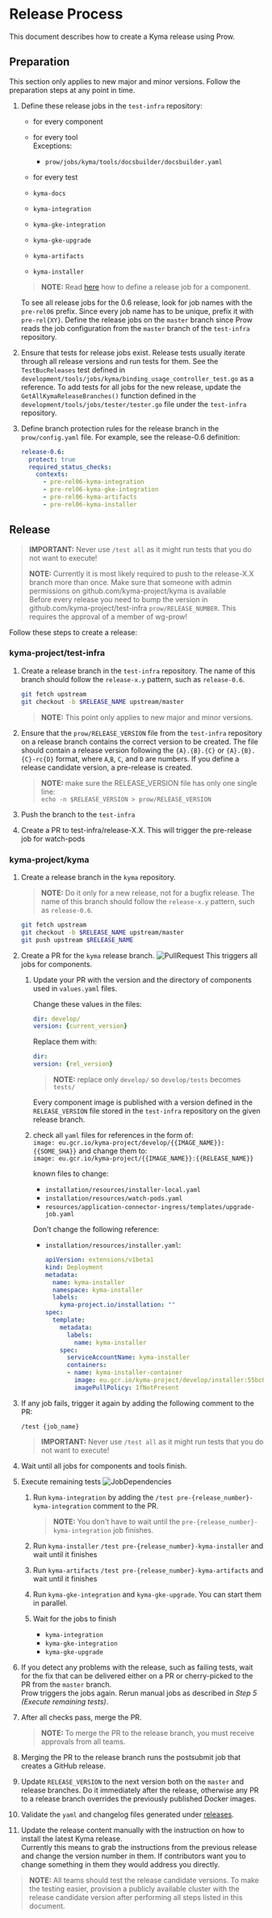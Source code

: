 # Release Process

This document describes how to create a Kyma release using Prow.

## Preparation

This section only applies to new major and minor versions. Follow the preparation steps at any point in time.

1. Define these release jobs in the `test-infra` repository:
   - for every component
   - for every tool  
     Exceptions:
     - `prow/jobs/kyma/tools/docsbuilder/docsbuilder.yaml`

   - for every test
   - `kyma-docs`
   - `kyma-integration`
   - `kyma-gke-integration`
   - `kyma-gke-upgrade`
   - `kyma-artifacts`
   - `kyma-installer`

    >**NOTE:** Read [here](https://github.com/kyma-project/test-infra/blob/master/docs/prow/release-jobs.md) how to define a release job for a component.

    To see all release jobs for the 0.6 release, look for job names with the `pre-rel06` prefix.
    Since every job name has to be unique, prefix it with `pre-rel{XY}`.
    Define the release jobs on the `master` branch since Prow reads the job configuration from the `master` branch of the `test-infra` repository.

2. Ensure that tests for release jobs exist. Release tests usually iterate through all release versions and run tests for them.
See the `TestBucReleases` test defined in `development/tools/jobs/kyma/binding_usage_controller_test.go` as a reference.
To add tests for all jobs for the new release, update the `GetAllKymaReleaseBranches()` function
defined in the `development/tools/jobs/tester/tester.go` file under the `test-infra` repository.

3. Define branch protection rules for the release branch in the `prow/config.yaml` file.
    For example, see the release-0.6 definition:

    ```yaml
    release-0.6:
      protect: true
      required_status_checks:
        contexts:
          - pre-rel06-kyma-integration
          - pre-rel06-kyma-gke-integration
          - pre-rel06-kyma-artifacts
          - pre-rel06-kyma-installer
    ```

## Release

> **IMPORTANT:** Never use `/test all` as it might run tests that you do not want to execute!
>
> **NOTE:** Currently it is most likely required to push to the release-X.X branch more than once. Make sure that someone with admin permissions on github.com/kyma-project/kyma is available  
> Before every release you need to bump the version in github.com/kyma-project/test-infra `prow/RELEASE_NUMBER`. This requires the approval of a member of wg-prow!  

Follow these steps to create a release:

### kyma-project/test-infra

1. Create a release branch in the `test-infra` repository. The name of this branch should follow the `release-x.y` pattern, such as `release-0.6`.

    ```bash
    git fetch upstream
    git checkout -b $RELEASE_NAME upstream/master
    ```

    >**NOTE:** This point only applies to new major and minor versions.

2. Ensure that the `prow/RELEASE_VERSION` file from the `test-infra` repository on a release branch contains the correct version to be created.
The file should contain a release version following the `{A}.{B}.{C}` or `{A}.{B}.{C}-rc{D}` format, where `A`,`B`, `C`, and `D` are numbers.
If you define a release candidate version, a pre-release is created.

    > **NOTE:** make sure the RELEASE_VERSION file has only one single line:  
    > `echo -n $RELEASE_VERSION > prow/RELEASE_VERSION`

3. Push the branch to the `test-infra`  

4. Create a PR to test-infra/release-X.X. This will trigger the pre-release job for watch-pods

### kyma-project/kyma

1. Create a release branch in the `kyma` repository.
   > **NOTE:** Do it only for a new release, not for a bugfix release.
The name of this branch should follow the `release-x.y` pattern, such as `release-0.6`.

    ```bash
    git fetch upstream
    git checkout -b $RELEASE_NAME upstream/master
    git push upstream $RELEASE_NAME
    ```

2. Create a PR for the `kyma` release branch.
    ![PullRequest](../../assets/release-PR.png)
    This triggers all jobs for components.

    1. Update your PR with the version and the directory of components used in `values.yaml` files.

        Change these values in the files:

        ```yaml
        dir: develop/
        version: {current_version}
        ```

        Replace them with:

        ```yaml
        dir:
        version: {rel_version}
        ```

        > **NOTE:** replace only `develop/` so `develop/tests` becomes `tests/`

        Every component image is published with a version defined in the `RELEASE_VERSION` file stored in the `test-infra` repository on the given release branch.

    2. check all `yaml` files for references in the form of:  
        `image: eu.gcr.io/kyma-project/develop/{{IMAGE_NAME}}:{{SOME_SHA}}`
        and change them to:  
        `image: eu.gcr.io/kyma-project/{{IMAGE_NAME}}:{{RELEASE_NAME}}`

        known files to change:
        - `installation/resources/installer-local.yaml`
        - `installation/resources/watch-pods.yaml`
        - `resources/application-connector-ingress/templates/upgrade-job.yaml`

        Don't change the following reference:
        - `installation/resources/installer.yaml`:  

            ```yaml
            apiVersion: extensions/v1beta1
            kind: Deployment
            metadata:
              name: kyma-installer
              namespace: kyma-installer
              labels:
                kyma-project.io/installation: ""
            spec:
              template:
                metadata:
                  labels:
                    name: kyma-installer
                spec:
                  serviceAccountName: kyma-installer
                  containers:
                  - name: kyma-installer-container
                    image: eu.gcr.io/kyma-project/develop/installer:55bc6038
                    imagePullPolicy: IfNotPresent
             ```

3. If any job fails, trigger it again by adding the following comment to the PR:

    ```;
    /test {job_name}
    ```

    > **IMPORTANT:** Never use `/test all` as it might run tests that you do not want to execute!

4. Wait until all jobs for components and tools finish.
5. Execute remaining tests
    ![JobDependencies](../../assets/kyma-rel-jobs.svg)
    1. Run `kyma-integration` by adding the  `/test pre-{release_number}-kyma-integration`  comment to the PR.
        > **NOTE:** You don't have to wait until the `pre-{release_number}-kyma-integration` job finishes.

    2. Run `kyma-installer`
    ```/test pre-{release_number}-kyma-installer``` and wait until it finishes
    3. Run `kyma-artifacts`
    ```/test pre-{release_number}-kyma-artifacts``` and wait until it finishes

    4. Run `kyma-gke-integration` and `kyma-gke-upgrade`. You can start them in parallel.
    5. Wait for the jobs to finish
         - `kyma-integration`
         - `kyma-gke-integration`
         - `kyma-gke-upgrade`

6. If you detect any problems with the release, such as failing tests, wait for the fix that can be delivered either on a PR or cherry-picked to the PR from the `master` branch.  
    Prow triggers the jobs again. Rerun manual jobs as described in *Step 5 (Execute remaining tests)*.

7. After all checks pass, merge the PR.
    > **NOTE:** To merge the PR to the release branch, you must receive approvals from all teams.

8. Merging the PR to the release branch runs the postsubmit job that creates a GitHub release.

9. Update `RELEASE_VERSION` to the next version both on the `master` and release branches. Do it immediately after the release, otherwise any PR to a release branch overrides the previously published Docker images.

10. Validate the `yaml` and changelog files generated under [releases](https://github.com/kyma-project/kyma/releases).
11. Update the release content manually with the instruction on how to install the latest Kyma release.  
    Currently this means to grab the instructions from the previous release and change the version number in them. If contributors want you to change something in them they would address you directly.


> **NOTE:** All teams should test the release candidate versions. To make the testing easier, provision a publicly available cluster with the release candidate version after performing all steps listed in this document.
